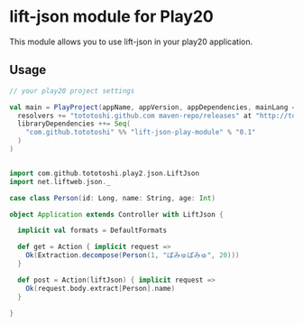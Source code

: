 # lift-json module for Play20


This module allows you to use lift-json in your play20 application.


## Usage

```scala
// your play20 project settings

val main = PlayProject(appName, appVersion, appDependencies, mainLang = SCALA).settings(
  resolvers += "tototoshi.github.com maven-repo/releases" at "http://tototoshi.github.com/maven-repo/releases",
  libraryDependencies ++= Seq(
    "com.github.tototoshi" %% "lift-json-play-module" % "0.1"
  )
)

```


```scala

import com.github.tototoshi.play2.json.LiftJson
import net.liftweb.json._

case class Person(id: Long, name: String, age: Int)

object Application extends Controller with LiftJson {

  implicit val formats = DefaultFormats

  def get = Action { implicit request =>
    Ok(Extraction.decompose(Person(1, "ぱみゅぱみゅ", 20)))
  }

  def post = Action(liftJson) { implicit request =>
    Ok(request.body.extract[Person].name)
  }

}
```

